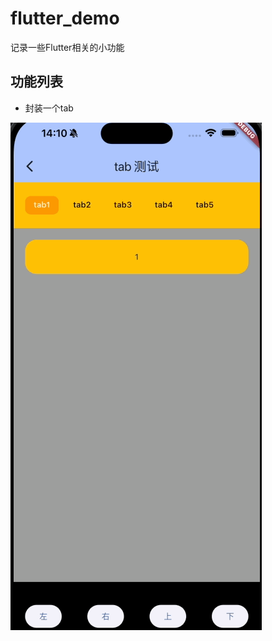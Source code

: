 # flutter_demo

记录一些Flutter相关的小功能

## 功能列表

- 封装一个tab

![tab部件封装案例](../demo-images/flutter-images/customize_tab.gif)
